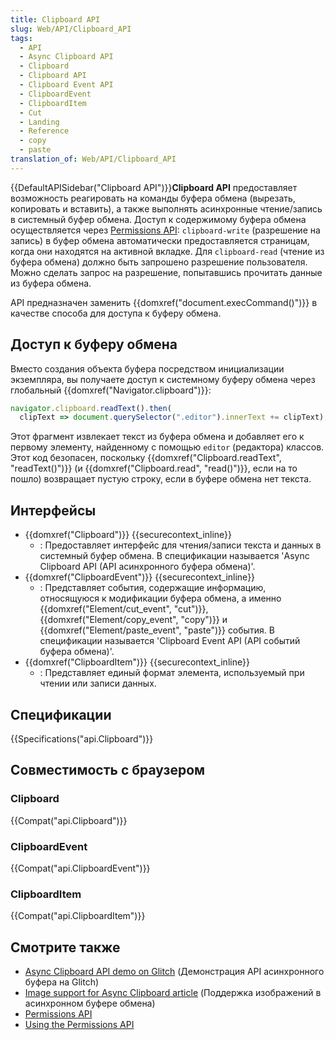 ```yaml
---
title: Clipboard API
slug: Web/API/Clipboard_API
tags:
  - API
  - Async Clipboard API
  - Clipboard
  - Clipboard API
  - Clipboard Event API
  - ClipboardEvent
  - ClipboardItem
  - Cut
  - Landing
  - Reference
  - copy
  - paste
translation_of: Web/API/Clipboard_API
---
```

{{DefaultAPISidebar("Clipboard API")}}**Clipboard API** предоставляет возможность реагировать на команды буфера обмена (вырезать, копировать и вставить), а также выполнять асинхронные чтение/запись в системный буфер обмена. Доступ к содержимому буфера обмена осуществляется через [Permissions API](/ru/docs/Web/API/Permissions_API): `clipboard-write` (разрешение на запись) в буфер обмена автоматически предоставляется страницам, когда они находятся на активной вкладке. Для `clipboard-read` (чтение из буфера обмена) должно быть запрошено разрешение пользователя. Можно сделать запрос на разрешение, попытавшись прочитать данные из буфера обмена.

API предназначен заменить {{domxref("document.execCommand()")}} в качестве способа для доступа к буферу обмена.

## Доступ к буферу обмена

Вместо создания объекта буфера посредством инициализации экземпляра, вы получаете доступ к системному буферу обмена через глобальный {{domxref("Navigator.clipboard")}}:

```js
navigator.clipboard.readText().then(
  clipText => document.querySelector(".editor").innerText += clipText);
```

Этот фрагмент извлекает текст из буфера обмена и добавляет его к первому элементу, найденному с помощью `editor` (редактора) классов. Этот код безопасен, поскольку {{domxref("Clipboard.readText", "readText()")}} (и {{domxref("Clipboard.read", "read()")}}, если на то пошло) возвращает пустую строку, если в буфере обмена нет текста.

## Интерфейсы

- {{domxref("Clipboard")}} {{securecontext_inline}}
  - : Предоставляет интерфейс для чтения/записи текста и данных в системный буфер обмена. В спецификации называется 'Async Clipboard API (API асинхронного буфера обмена)'.
- {{domxref("ClipboardEvent")}} {{securecontext_inline}}
  - : Представляет события, содержащие информацию, относящуюся к модификации буфера обмена, а именно {{domxref("Element/cut_event", "cut")}}, {{domxref("Element/copy_event", "copy")}} и {{domxref("Element/paste_event", "paste")}} события. В спецификации называется 'Clipboard Event API (API событий буфера обмена)'.
- {{domxref("ClipboardItem")}} {{securecontext_inline}}
  - : Представляет единый формат элемента, используемый при чтении или записи данных.

## Спецификации

{{Specifications("api.Clipboard")}}

## Совместимость с браузером

### Clipboard

{{Compat("api.Clipboard")}}

### ClipboardEvent

{{Compat("api.ClipboardEvent")}}

### ClipboardItem

{{Compat("api.ClipboardItem")}}

## Смотрите также

- [Async Clipboard API demo on Glitch](https://async-clipboard-api.glitch.me/) (Демонстрация API асинхронного буфера на Glitch)
- [Image support for Async Clipboard article](https://web.dev/image-support-for-async-clipboard/) (Поддержка изображений в асинхронном буфере обмена)
- [Permissions API](/ru/docs/Web/API/Permissions_API)
- [Using the Permissions API](/ru/docs/Web/API/Permissions_API/Using_the_Permissions_API)

